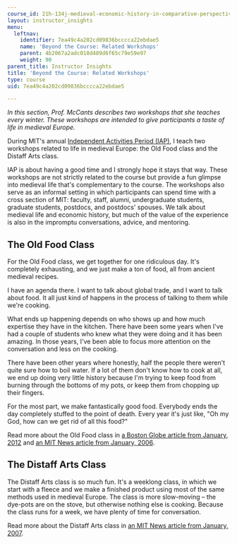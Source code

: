 ```yaml
---
course_id: 21h-134j-medieval-economic-history-in-comparative-perspective-spring-2012
layout: instructor_insights
menu:
  leftnav:
    identifier: 7ea49c4a202cd09836bcccca22ebdae5
    name: 'Beyond the Course: Related Workshops'
    parent: 4b2067a2adc018d489d6f65c79e59e97
    weight: 90
parent_title: Instructor Insights
title: 'Beyond the Course: Related Workshops'
type: course
uid: 7ea49c4a202cd09836bcccca22ebdae5

---
```


_In this section, Prof. McCants describes two workshops that she teaches every winter. These workshops are intended to give participants a taste of life in medieval Europe._

During MIT's annual [Independent Activities Period (IAP)](http://web.mit.edu/iap/), I teach two workshops related to life in medieval Europe: the Old Food class and the Distaff Arts class.

IAP is about having a good time and I strongly hope it stays that way. These workshops are not strictly related to the course but provide a fun glimpse into medieval life that's complementary to the course. The workshops also serve as an informal setting in which participants can spend time with a cross section of MIT: faculty, staff, alumni, undergraduate students, graduate students, postdocs, and postdocs' spouses. We talk about medieval life and economic history, but much of the value of the experience is also in the impromptu conversations, advice, and mentoring.

The Old Food Class
------------------

For the Old Food class, we get together for one ridiculous day. It's completely exhausting, and we just make a ton of food, all from ancient medieval recipes.

I have an agenda there. I want to talk about global trade, and I want to talk about food. It all just kind of happens in the process of talking to them while we're cooking.

What ends up happening depends on who shows up and how much expertise they have in the kitchen. There have been some years when I've had a couple of students who knew what they were doing and it has been amazing. In those years, I've been able to focus more attention on the conversation and less on the cooking.

There have been other years where honestly, half the people there weren't quite sure how to boil water. If a lot of them don't know how to cook at all, we end up doing very little history because I'm trying to keep food from burning through the bottoms of my pots, or keep them from chopping up their fingers.

For the most part, we make fantastically good food. Everybody ends the day completely stuffed to the point of death. Every year it's just like, "Oh my God, how can we get rid of all this food?"

Read more about the Old Food class in [a Boston Globe article from January, 2012](http://www.bostonglobe.com/lifestyle/food-dining/2012/01/18/mit-dine-like-century-nobleman/vqCcHkUpHnhlCad1WWjibM/story.html?camp=pm) and [an MIT News article from January, 2006](http://web.mit.edu/newsoffice/2006/iap-medieval.html).

The Distaff Arts Class
----------------------

The Distaff Arts class is so much fun. It's a weeklong class, in which we start with a fleece and we make a finished product using most of the same methods used in medieval Europe. The class is more slow-moving – the dye-pots are on the stove, but otherwise nothing else is cooking. Because the class runs for a week, we have plenty of time for conversation.

Read more about the Distaff Arts class in [an MIT News article from January, 2007](http://news.mit.edu/2007/iap-distaff-arts-students-learn-production-politics-medieval-wool-clothing).